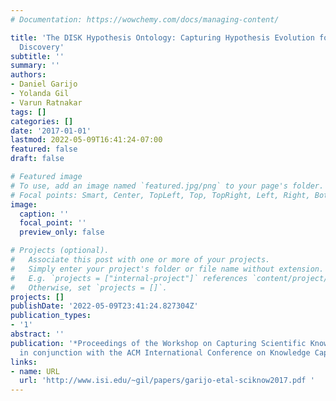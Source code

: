 ```yaml
---
# Documentation: https://wowchemy.com/docs/managing-content/

title: 'The DISK Hypothesis Ontology: Capturing Hypothesis Evolution for Automated
  Discovery'
subtitle: ''
summary: ''
authors:
- Daniel Garijo
- Yolanda Gil
- Varun Ratnakar
tags: []
categories: []
date: '2017-01-01'
lastmod: 2022-05-09T16:41:24-07:00
featured: false
draft: false

# Featured image
# To use, add an image named `featured.jpg/png` to your page's folder.
# Focal points: Smart, Center, TopLeft, Top, TopRight, Left, Right, BottomLeft, Bottom, BottomRight.
image:
  caption: ''
  focal_point: ''
  preview_only: false

# Projects (optional).
#   Associate this post with one or more of your projects.
#   Simply enter your project's folder or file name without extension.
#   E.g. `projects = ["internal-project"]` references `content/project/deep-learning/index.md`.
#   Otherwise, set `projects = []`.
projects: []
publishDate: '2022-05-09T23:41:24.827304Z'
publication_types:
- '1'
abstract: ''
publication: '*Proceedings of the Workshop on Capturing Scientific Knowledge (SciKnow),  held
  in conjunction with the ACM International Conference on Knowledge Capture (K-CAP)*'
links:
- name: URL
  url: 'http://www.isi.edu/~gil/papers/garijo-etal-sciknow2017.pdf '
---
```

